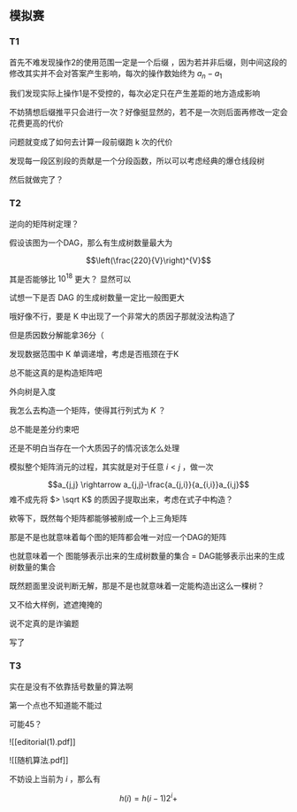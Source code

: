 ## 模拟赛



### T1

首先不难发现操作2的使用范围一定是一个后缀 ，因为若并非后缀，则中间这段的修改其实并不会对答案产生影响，每次的操作数始终为 $a_n-a_1$

我们发现实际上操作1是不受控的，每次必定只在产生差距的地方造成影响

不妨猜想后缀推平只会进行一次？好像挺显然的，若不是一次则后面再修改一定会花费更高的代价

问题就变成了如何去计算一段前缀跑 k 次的代价

发现每一段区别段的贡献是一个分段函数，所以可以考虑经典的爆仓线段树

然后就做完了？



### T2

逆向的矩阵树定理？


假设该图为一个DAG，那么有生成树数量最大为

$$\left(\frac{220}{V}\right)^{V}$$

其是否能够比 $10^{18}$ 更大？ 显然可以

试想一下是否 DAG 的生成树数量一定比一般图更大

哦好像不行，要是 K 中出现了一个非常大的质因子那就没法构造了

但是质因数分解能拿36分（

发现数据范围中 K 单调递增，考虑是否瓶颈在于K

总不能这真的是构造矩阵吧

外向树是入度

我怎么去构造一个矩阵，使得其行列式为 $K$ ？

总不能是差分约束吧


还是不明白当存在一个大质因子的情况该怎么处理

模拟整个矩阵消元的过程，其实就是对于任意 $i<j$ ，做一次

$$a_{j,j} \rightarrow a_{j,j}-\frac{a_{j,i}}{a_{i,i}}a_{i,j}$$
难不成先将 $> \sqrt K$ 的质因子提取出来，考虑在式子中构造？

欸等下，既然每个矩阵都能够被削成一个上三角矩阵

那是不是也就意味着每个图的矩阵都会唯一对应一个DAG的矩阵

也就意味着一个 图能够表示出来的生成树数量的集合 = DAG能够表示出来的生成树数量的集合

既然题面里没说判断无解，那是不是也就意味着一定能构造出这么一棵树？

又不给大样例，遮遮掩掩的

说不定真的是诈骗题

写了






### T3

实在是没有不依靠括号数量的算法啊


第一个点也不知道能不能过

可能45？

![[editorial(1).pdf]]





![[随机算法.pdf]]


不妨设上当前为 $i$ ，那么有

$$h(i)=h(i-1)2^{i}+$$










